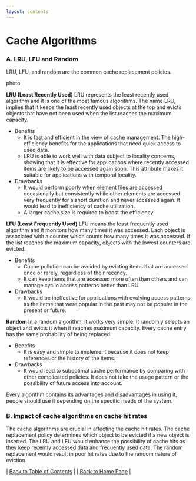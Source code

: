 ```yaml
---
layout: contents
---
```


# Cache Algorithms

### A. LRU, LFU and Random

LRU, LFU, and random are the common cache replacement policies. 

photo

**LRU (Least Recently Used)**
LRU represents the least recently used algorithm and it is one of the most famous algorithms. The name LRU, implies that it keeps the least recently used objects at the top and evicts objects that have not been used when the list reaches the maximum capacity.
- Benefits
  - It is fast and efficient in the view of cache management. The high-efficiency benefits for the applications that need quick access to used data.
  - LRU is able to work well with data subject to locality concerns, showing that it is effective for applications where recently accessed items are likely to be accessed again soon. This attribute makes it suitable for applications with temporal locality.
- Drawbacks
  - It would perform poorly when element files are accessed occasionally but consistently while other elements are accessed very frequently for a short duration and never accessed again. It would lead to inefficiency of cache utilization.
  - A larger cache size is required to boost the efficiency.


**LFU (Least Frequently Used)**
LFU means the least frequently used algorithm and it monitors how many times it was accessed. Each object is associated with a counter which counts how many times it was accessed. If the list reaches the maximum capacity, objects with the lowest counters are evicted.
- Benefits
  - Cache pollution can be avoided by evicting items that are accessed once or rarely, regardless of their recency.
  - It can keep items that are accessed more often than others and can manage cyclic access patterns better than LRU.
- Drawbacks
  - It would be ineffective for applications with evolving access patterns as the items that were popular in the past may not be popular in the present or future.
    
**Random**
In a random algorithm, it works very simple. It randomly selects an object and evicts it when it reaches maximum capacity. Every cache entry has the same probability of being replaced.
- Benefits
  - It is easy and simple to implement because it does not keep references or the history of the items.
- Drawbacks
  - It would lead to suboptimal cache performance by comparing with other complicated policies. It does not take the usage pattern or the possibility of future access into account.
 
Every algorithm contains its advantages and disadvantages in using it, people should use it depending on the specific needs of the system.

### B. Impact of cache algorithms on cache hit rates
The cache algorithms are crucial in affecting the cache hit rates. The cache replacement policy determines which object to be evicted if a new object is inserted. The LRU and LFU would enhance the possibility of cache hits as they keep recently accessed data and frequently used data. The random replacement would result in poor hit rates due to the random nature of eviction.



| [Back to Table of Contents](../table_of_contents.md) |
| [Back to Home Page](../index.md) |
